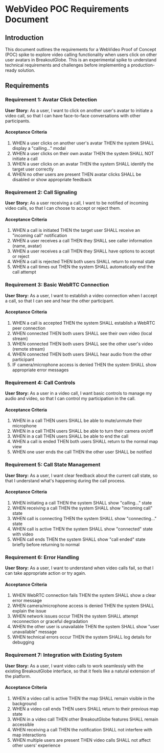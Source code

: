 # WebVideo POC Requirements Document

## Introduction

This document outlines the requirements for a WebVideo Proof of Concept (POC) spike to explore video calling functionality when users click on other user avatars in BreakoutGlobe. This is an experimental spike to understand technical requirements and challenges before implementing a production-ready solution.

## Requirements

### Requirement 1: Avatar Click Detection

**User Story:** As a user, I want to click on another user's avatar to initiate a video call, so that I can have face-to-face conversations with other participants.

#### Acceptance Criteria

1. WHEN a user clicks on another user's avatar THEN the system SHALL display a "calling..." modal
2. WHEN a user clicks on their own avatar THEN the system SHALL NOT initiate a call
3. WHEN a user clicks on an avatar THEN the system SHALL identify the target user correctly
4. WHEN no other users are present THEN avatar clicks SHALL be disabled or show appropriate feedback

### Requirement 2: Call Signaling

**User Story:** As a user receiving a call, I want to be notified of incoming video calls, so that I can choose to accept or reject them.

#### Acceptance Criteria

1. WHEN a call is initiated THEN the target user SHALL receive an "incoming call" notification
2. WHEN a user receives a call THEN they SHALL see caller information (name, avatar)
3. WHEN a user receives a call THEN they SHALL have options to accept or reject
4. WHEN a call is rejected THEN both users SHALL return to normal state
5. WHEN a call times out THEN the system SHALL automatically end the call attempt

### Requirement 3: Basic WebRTC Connection

**User Story:** As a user, I want to establish a video connection when I accept a call, so that I can see and hear the other participant.

#### Acceptance Criteria

1. WHEN a call is accepted THEN the system SHALL establish a WebRTC peer connection
2. WHEN connected THEN both users SHALL see their own video (local stream)
3. WHEN connected THEN both users SHALL see the other user's video (remote stream)
4. WHEN connected THEN both users SHALL hear audio from the other participant
5. IF camera/microphone access is denied THEN the system SHALL show appropriate error messages

### Requirement 4: Call Controls

**User Story:** As a user in a video call, I want basic controls to manage my audio and video, so that I can control my participation in the call.

#### Acceptance Criteria

1. WHEN in a call THEN users SHALL be able to mute/unmute their microphone
2. WHEN in a call THEN users SHALL be able to turn their camera on/off
3. WHEN in a call THEN users SHALL be able to end the call
4. WHEN a call is ended THEN both users SHALL return to the normal map view
5. WHEN one user ends the call THEN the other user SHALL be notified

### Requirement 5: Call State Management

**User Story:** As a user, I want clear feedback about the current call state, so that I understand what's happening during the call process.

#### Acceptance Criteria

1. WHEN initiating a call THEN the system SHALL show "calling..." state
2. WHEN receiving a call THEN the system SHALL show "incoming call" state
3. WHEN call is connecting THEN the system SHALL show "connecting..." state
4. WHEN call is active THEN the system SHALL show "connected" state with video
5. WHEN call ends THEN the system SHALL show "call ended" state briefly before returning to normal

### Requirement 6: Error Handling

**User Story:** As a user, I want to understand when video calls fail, so that I can take appropriate action or try again.

#### Acceptance Criteria

1. WHEN WebRTC connection fails THEN the system SHALL show a clear error message
2. WHEN camera/microphone access is denied THEN the system SHALL explain the issue
3. WHEN network issues occur THEN the system SHALL attempt reconnection or graceful degradation
4. WHEN the other user is unavailable THEN the system SHALL show "user unavailable" message
5. WHEN technical errors occur THEN the system SHALL log details for debugging

### Requirement 7: Integration with Existing System

**User Story:** As a user, I want video calls to work seamlessly with the existing BreakoutGlobe interface, so that it feels like a natural extension of the platform.

#### Acceptance Criteria

1. WHEN a video call is active THEN the map SHALL remain visible in the background
2. WHEN a video call ends THEN users SHALL return to their previous map state
3. WHEN in a video call THEN other BreakoutGlobe features SHALL remain accessible
4. WHEN receiving a call THEN the notification SHALL not interfere with map interactions
5. WHEN multiple users are present THEN video calls SHALL not affect other users' experience